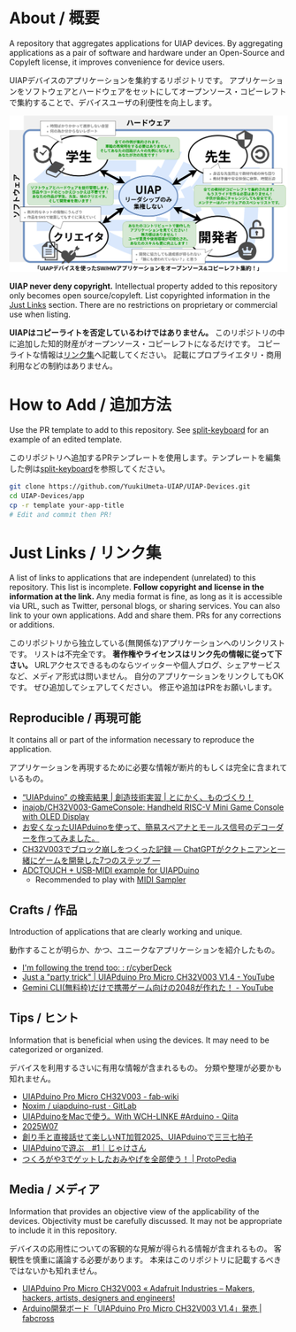 # About / 概要

A repository that aggregates applications for UIAP devices.
By aggregating applications as a pair of software and hardware under an Open-Source and Copyleft license, it improves convenience for device users.

UIAPデバイスのアプリケーションを集約するリポジトリです。
アプリケーションをソフトウェアとハードウェアをセットにしてオープンソース・コピーレフトで集約することで、デバイスユーザの利便性を向上します。

<img src=".src/img/top-2025_09_30.drawio.svg" alt="概要図" style="width:768px">

**UIAP never deny copyright.**
Intellectual property added to this repository only becomes open source/copyleft.
List copyrighted information in the [Just Links](#just-links--リンク集) section.
There are no restrictions on proprietary or commercial use when listing.

**UIAPはコピーライトを否定しているわけではありません。**
このリポジトリの中に追加した知的財産がオープンソース・コピーレフトになるだけです。
コピーライトな情報は[リンク集](#just-links--リンク集)へ記載してください。
記載にプロプライエタリ・商用利用などの制約はありません。

# How to Add / 追加方法

Use the PR template to add to this repository. See [split-keyboard](split-keyboard) for an example of an edited template.

このリポジトリへ追加するPRテンプレートを使用します。テンプレートを編集した例は[split-keyboard](split-keyboard)を参照してください。

```bash
git clone https://github.com/YuukiUmeta-UIAP/UIAP-Devices.git
cd UIAP-Devices/app
cp -r template your-app-title
# Edit and commit then PR!
```

# Just Links / リンク集

A list of links to applications that are independent (unrelated) to this repository.
This list is incomplete.
**Follow copyright and license in the information at the link.**
Any media format is fine, as long as it is accessible via URL, such as Twitter, personal blogs, or sharing services.
You can also link to your own applications.
Add and share them. PRs for any corrections or additions.

このリポジトリから独立している(無関係な)アプリケーションへのリンクリストです。
リストは不完全です。
**著作権やライセンスはリンク先の情報に従って下さい。**
URLアクセスできるものならツイッターや個人ブログ、シェアサービスなど、メディア形式は問いません。
自分のアプリケーションをリンクしてもOKです。
ぜひ追加してシェアしてください。
修正や追加はPRをお願いします。

## Reproducible / 再現可能

It contains all or part of the information necessary to reproduce the application.

アプリケーションを再現するために必要な情報が断片的もしくは完全に含まれているもの。

- [“UIAPduino” の検索結果 | 創造技術実習 | とにかく、ものづくり！](https://robo164.com/?s=UIAPduino)
- [inajob/CH32V003-GameConsole: Handheld RISC-V Mini Game Console with OLED Display](https://github.com/inajob/CH32V003-GameConsole)
- [お安くなったUIAPduinoを使って、簡易スペアナとモールス信号のデコーダーを作ってみました。](https://x.com/pokibon/status/1973356650405961889)
- [CH32V003でブロック崩しをつくった記録 ― ChatGPTがククトニアンと一緒にゲームを開発した7つのステップ ―](https://kuktonian.blogspot.com/2025/10/20251011.html)
- [ADCTOUCH + USB-MIDI example for UIAPDuino](https://github.com/hsgw/midi_sampler)
  - Recommended to play with [MIDI Sampler](https://github.com/hsgw/midi_sampler)

## Crafts / 作品

Introduction of applications that are clearly working and unique.

動作することが明らか、かつ、ユニークなアプリケーションを紹介したもの。

- [I'm following the trend too: : r/cyberDeck](https://www.reddit.com/r/cyberDeck/comments/1jb4ria/im_following_the_trend_too/)
- [Just a "party trick" | UIAPduino Pro Micro CH32V003 V1.4 - YouTube](https://www.youtube.com/watch?v=YItTtpDSDTk)
- [Gemini CLI(無料枠)だけで携帯ゲーム向けの2048が作れた！ - YouTube](https://www.youtube.com/watch?v=ztnDVnJdpo0)

## Tips / ヒント

Information that is beneficial when using the devices.
It may need to be categorized or organized.

デバイスを利用するさいに有用な情報が含まれるもの。
分類や整理が必要かも知れません。

- [UIAPduino Pro Micro CH32V003 - fab-wiki](https://scrapbox.io/fab-wiki/UIAPduino_Pro_Micro_CH32V003)
- [Noxim / uiapduino-rust · GitLab](https://owo.codes/noxim/uiapduino-rust)
- [UIAPduinoをMacで使う。With WCH-LINKE #Arduino - Qiita](https://qiita.com/NWLab/items/82bcfd8d3300df087445)
- [2025W07](https://blog.ikejima.org/weekly/2025/02/17/2025w07.html)
- [創り手と直接話せて楽しいNT加賀2025、UIAPduinoで三三七拍子](https://fukuno.jig.jp/4596)
- [UIAPduinoで遊ぶ　#1｜じゃけさん](https://note.com/jake_nagoya_mh/n/n2b382907497f)
- [つくろがや3でゲットしたおみやげを全部使う！ | ProtoPedia](https://protopedia.net/prototype/6719)

## Media / メディア

Information that provides an objective view of the applicability of the devices.
Objectivity must be carefully discussed.
It may not be appropriate to include it in this repository.

デバイスの応用性についての客観的な見解が得られる情報が含まれるもの。
客観性を慎重に議論する必要があります。
本来はこのリポジトリに記載するべきではないかも知れません。

- [UIAPduino Pro Micro CH32V003 «  Adafruit Industries – Makers, hackers, artists, designers and engineers!](https://blog.adafruit.com/2024/09/11/uiapduino-pro-micro-ch32v003/)
- [Arduino開発ボード「UIAPduino Pro Micro CH32V003 V1.4」発売 | fabcross](https://web.archive.org/web/20250323012648/https://fabcross.jp/news/2024/20240919_UIAPduino.html)
